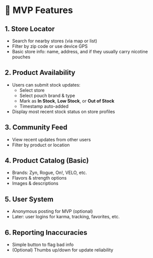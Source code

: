 # 📱 MVP Features

## 1. Store Locator
- Search for nearby stores (via map or list)
- Filter by zip code or use device GPS
- Basic store info: name, address, and if they usually carry nicotine pouches

## 2. Product Availability
- Users can submit stock updates:
  - Select store
  - Select pouch brand & type
  - Mark as **In Stock**, **Low Stock**, or **Out of Stock**
  - Timestamp auto-added
- Display most recent stock status on store profiles

## 3. Community Feed
- View recent updates from other users
- Filter by product or location

## 4. Product Catalog (Basic)
- Brands: Zyn, Rogue, On!, VELO, etc.
- Flavors & strength options
- Images & descriptions

## 5. User System
- Anonymous posting for MVP (optional)
- Later: user logins for karma, tracking, favorites, etc.

## 6. Reporting Inaccuracies
- Simple button to flag bad info
- (Optional) Thumbs up/down for update reliability
